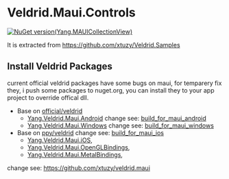 # Veldrid.Maui.Controls
[![NuGet version(Yang.MAUICollectionView)](https://img.shields.io/nuget/v/Veldrid.Maui.Controls?label=Veldrid.Maui.Controls)](https://www.nuget.org/packages/Veldrid.Maui.Controls)

It is extracted from https://github.com/xtuzy/Veldrid.Samples
## Install Veldrid Packages
current official veldrid packages have some bugs on maui, for temparery fix they, i push some packages to nuget.org, you can install they to your app project to override offical dll.
- Base on [official/veldrid](https://github.com/veldrid/veldrid)
    - [Yang.Veldrid.Maui.Android](https://www.nuget.org/packages/Yang.Veldrid.Maui.Android/) change see: [build_for_maui_android](https://github.com/xtuzy/veldrid.maui/tree/build_for_maui_android)
    - [Yang.Veldrid.Maui.Windows](https://www.nuget.org/packages/Yang.Veldrid.Maui.Windows/) change see: [build_for_maui_windows](https://github.com/xtuzy/veldrid.maui/tree/build_for_maui_windows)
- Base on [ppy/veldrid](https://github.com/ppy/veldrid) change see: [build_for_maui_ios](https://github.com/xtuzy/veldrid.maui/tree/build_for_maui_ios)
    - [Yang.Veldrid.Maui.iOS](https://www.nuget.org/packages/Yang.Veldrid.Maui.iOS/),
    - [Yang.Veldrid.Maui.OpenGLBindings](https://www.nuget.org/packages/Yang.Veldrid.Maui.OpenGLBindings/),
    - [Yang.Veldrid.Maui.MetalBindings](https://www.nuget.org/packages/Yang.Veldrid.Maui.MetalBindings/),

change see: https://github.com/xtuzy/veldrid.maui

